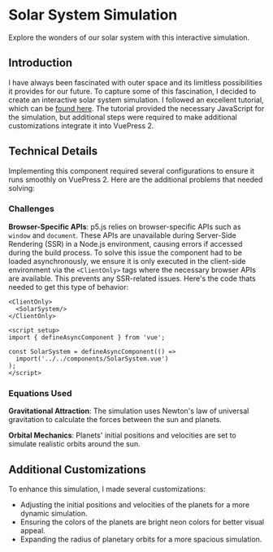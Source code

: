 Solar System Simulation
=====

<ClientOnly>
  <SolarSystem/>
</ClientOnly>

Explore the wonders of our solar system with this interactive simulation.

## Introduction
I have always been fascinated with outer space and its limitless possibilities it provides for our future. To capture some of this fascination, I decided to create an interactive solar system simulation. I followed an excellent tutorial, which can be [found here](https://www.youtube.com/watch?v=pgFnZyL8zEA&t=0). The tutorial provided the necessary JavaScript for the simulation, but additional steps were required to make additional customizations integrate it into VuePress 2.

## Technical Details
Implementing this component required several configurations to ensure it runs smoothly on VuePress 2. Here are the additional problems that needed solving:

### Challenges
**Browser-Specific APIs**: p5.js relies on browser-specific APIs such as `window` and `document`. These APIs are unavailable during Server-Side Rendering (SSR) in a Node.js environment, causing errors if accessed during the build process. To solve this issue the component had to be loaded asynchronously, we ensure it is only executed in the client-side environment via the `<ClientOnly>` tags where the necessary browser APIs are available. This prevents any SSR-related issues. Here's the code thats needed to get this type of behavior: 
```vue
<ClientOnly>
  <SolarSystem/>
</ClientOnly>

<script setup>
import { defineAsyncComponent } from 'vue';

const SolarSystem = defineAsyncComponent(() =>
  import('../../components/SolarSystem.vue')
);
</script>
```

### Equations Used
**Gravitational Attraction**: The simulation uses Newton's law of universal gravitation to calculate the forces between the sun and planets.

**Orbital Mechanics**: Planets' initial positions and velocities are set to simulate realistic orbits around the sun.


## Additional Customizations
To enhance this simulation, I made several customizations:
- Adjusting the initial positions and velocities of the planets for a more dynamic simulation.
- Ensuring the colors of the planets are bright neon colors for better visual appeal.
- Expanding the radius of planetary orbits for a more spacious simulation.

<script setup>
import { defineAsyncComponent } from 'vue';

const SolarSystem = defineAsyncComponent(() =>
  import('../../../components/SolarSystem.vue')
);
</script>
